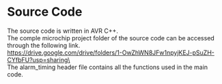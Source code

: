 # Source Code
The source code is written in AVR C++.\
The comple microchip project folder of the source code can be accessed through the following link.\
https://drive.google.com/drive/folders/1-OwZhWN8JFw1npyjKEJ-pSuZH-CYfbFU?usp=sharing\
\
The alarm_timing header file contains all the functions used in the main code.


